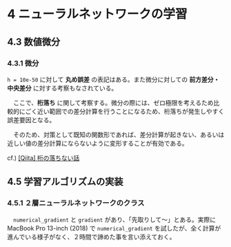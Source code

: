 # 4 ニューラルネットワークの学習

## 4.3 数値微分

### 4.3.1 微分
`h = 10e-50` に対して **丸め誤差** の表記はある。また微分に対しての **前方差分・中央差分** に対する考察もなされている。

　ここで、**桁落ち** に関して考察する。微分の際には、ゼロ極限を考えるため比較的にごく近い範囲での差分計算を行うことになるため、桁落ちが発生しやすく誤差要因となる。

　そのため、対策として既知の関数形であれば、差分計算が起きない、あるいは近しい値の差分計算にならないように変形することが有効である。

cf.) [[Qiita] 桁の落ちない話](https://qiita.com/azapen6/items/fd03c9a8a29a00bb4626#%E6%A1%81%E8%90%BD%E3%81%A1%E3%81%AE%E4%BE%8B)

## 4.5 学習アルゴリズムの実装

### 4.5.1 ２層ニューラルネットワークのクラス
　`numerical_gradient` と `gradient` があり、「先取りして〜」とある。実際に MacBook Pro 13-inch (2018) で `numerical_gradient` を試したが、全く計算が進んでいる様子がなく、２時間で諦めた事を言い添えておく。
